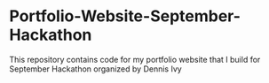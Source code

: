 # Portfolio-Website-September-Hackathon
This repository contains code for my portfolio website that I build for September Hackathon organized by Dennis Ivy
